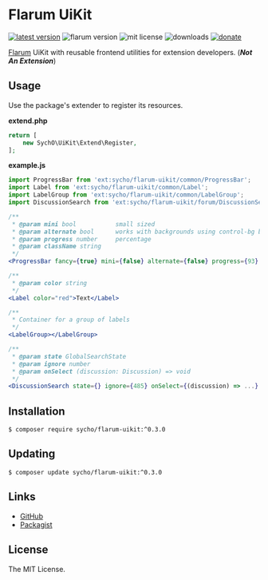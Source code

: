 # Flarum UiKit
[![latest version](https://img.shields.io/packagist/v/sycho/flarum-uikit.svg?style=flat-square)](https://packagist.org/packages/sycho/flarum-uikit)
![flarum version](https://img.shields.io/badge/flarum-%5E1.0.0-%23e7742e?style=flat-square)
![mit license](https://img.shields.io/badge/license-MIT-green.svg?style=flat-square&color=green)
![downloads](https://img.shields.io/packagist/dt/sycho/flarum-uikit?color=%23f28d1a&style=flat-square)
[![donate](https://img.shields.io/badge/donate-buy%20me%20a%20coffee-%23ffde39?style=flat-square)](https://www.buymeacoffee.com/sycho)

[Flarum](https://flarum.org) UiKit with reusable frontend utilities for extension developers. (***Not An Extension***)

## Usage
Use the package's extender to register its resources.

**extend.php**
```php
return [
    new SychO\UiKit\Extend\Register,
];
```

**example.js**
```jsx
import ProgressBar from 'ext:sycho/flarum-uikit/common/ProgressBar';
import Label from 'ext:sycho/flarum-uikit/common/Label';
import LabelGroup from 'ext:sycho/flarum-uikit/common/LabelGroup';
import DiscussionSearch from 'ext:sycho/flarum-uikit/forum/DiscussionSearch';

/**
 * @param mini bool           small sized
 * @param alternate bool      works with backgrounds using control-bg background color
 * @param progress number     percentage
 * @param className string
 */
<ProgressBar fancy={true} mini={false} alternate={false} progress={93} />

/**
 * @param color string
 */
<Label color="red">Text</Label>

/**
 * Container for a group of labels
 */
<LabelGroup></LabelGroup>

/**
 * @param state GlobalSearchState
 * @param ignore number
 * @param onSelect (discussion: Discussion) => void
 */
<DiscussionSearch state={} ignore={485} onSelect={(discussion) => ...} />
```

## Installation
```ssh
$ composer require sycho/flarum-uikit:^0.3.0
```

## Updating
```ssh
$ composer update sycho/flarum-uikit:^0.3.0
```

## Links
* [GitHub](https://github.com/SychO9/flarum-uikit)
* [Packagist](https://packagist.org/packages/sycho/flarum-uikit)

## License
The MIT License.
